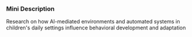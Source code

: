 ### Mini Description

Research on how AI-mediated environments and automated systems in children's daily settings influence behavioral development and adaptation
